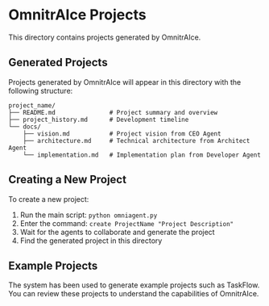 # OmnitrAIce Projects

This directory contains projects generated by OmnitrAIce.

## Generated Projects

Projects generated by OmnitrAIce will appear in this directory with the following structure:

```
project_name/
├── README.md               # Project summary and overview
├── project_history.md      # Development timeline
└── docs/
    ├── vision.md           # Project vision from CEO Agent
    ├── architecture.md     # Technical architecture from Architect Agent
    └── implementation.md   # Implementation plan from Developer Agent
```

## Creating a New Project

To create a new project:

1. Run the main script: `python omniagent.py`
2. Enter the command: `create ProjectName "Project Description"`
3. Wait for the agents to collaborate and generate the project
4. Find the generated project in this directory

## Example Projects

The system has been used to generate example projects such as TaskFlow. You can review these projects to understand the capabilities of OmnitrAIce.